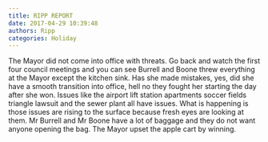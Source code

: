 ```yaml
---
title: RIPP REPORT
date: 2017-04-29 10:39:48
authors: Ripp
categories: Holiday
---
```


 The Mayor did not come into office with threats.  Go back and watch the first four council meetings and you can see Burrell and Boone threw everything at  the Mayor except the kitchen sink. Has she made mistakes, yes, did she have a smooth transition into office, hell no they fought her starting the day after she won.  Issues like the airport lift station apartments soccer fields triangle lawsuit and the sewer plant all have issues. What is happening is those issues are rising to the surface because fresh eyes are looking at them. Mr Burrell and Mr Boone have a lot of baggage and they do not want anyone opening the bag. The Mayor upset the apple cart by winning.